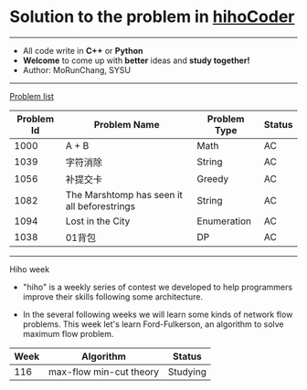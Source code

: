# Solution to the problem in [hihoCoder](http://hihocoder.com/hiho)

----------

+ All code write in **C++** or **Python**
+ **Welcome** to come up with **better** ideas and **study together!**
+ Author: MoRunChang, SYSU

---------

[Problem list](http://hihocoder.com/problemset)

Problem Id | Problem Name | Problem Type | Status
---------|-------|-------|------
1000|A + B|Math|AC
1039|字符消除|String|AC
1056|补提交卡|Greedy|AC
1082|The Marshtomp has seen it all beforestrings|String|AC
1094|Lost in the City|Enumeration|AC
1038|01背包|DP|AC


----------

Hiho week
+ "hiho" is a weekly series of contest we developed to help programmers improve their skills following some architecture.

+ In the several following weeks we will learn some kinds of network flow problems. This week let's learn Ford-Fulkerson, an algorithm to solve maximum flow problem.

Week | Algorithm | Status
----|-----|-----
116|max-flow min-cut theory|Studying
